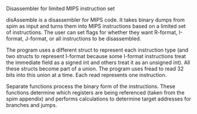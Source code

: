 Disassembler for limited MIPS instruction set

disAssemble is a disassembler for MIPS code. It takes binary dumps from spim as
input and turns them into MIPS instructions based on a limited set of
instructions. The user can set flags for whether they want R-format, I-format,
J-format, or all instructions to be disassembled.

The program uses a different struct to represent each instruction type (and two
structs to represent I-format because some I-format instructions treat the
immediate field as a signed int and others treat it as an unsigned int). All
these structs become part of a union. The program uses fread to read 32 bits
into this union at a time. Each read represents one instruction.

Separate functions process the binary form of the instructions. These functions
determine which registers are being referenced (taken from the spim appendix)
and performs calculations to determine target addresses for branches and jumps.
